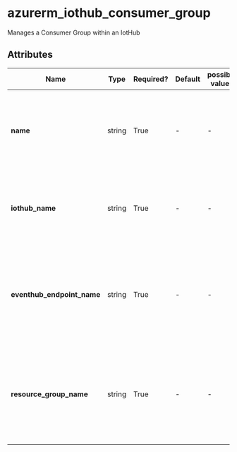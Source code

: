 # azurerm_iothub_consumer_group

Manages a Consumer Group within an IotHub

## Attributes

| Name | Type | Required? | Default  | possible values | Description |
| ---- | ---- | --------- | -------- | ----------- | ----------- |
| **name** | string | True | -  |  -  | The name of this Consumer Group. Changing this forces a new resource to be created. | 
| **iothub_name** | string | True | -  |  -  | The name of the IoT Hub. Changing this forces a new resource to be created. | 
| **eventhub_endpoint_name** | string | True | -  |  -  | The name of the Event Hub-compatible endpoint in the IoT hub. Changing this forces a new resource to be created. | 
| **resource_group_name** | string | True | -  |  -  | The name of the resource group that contains the IoT hub. Changing this forces a new resource to be created. | 


